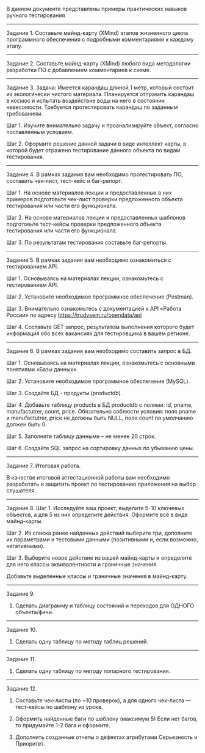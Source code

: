 
В данном документе представлены примеры практических навыков ручного тестирования
***
Задание 1. Составьте майнд-карту (XMind) этапов жизненного цикла программного обеспечения с подробными комментариями к каждому этапу.
***
Задание 2. Составьте майнд-карту (XMind) любого вида методологии разработки ПО с добавлением комментариев к схеме.
***
Задание 3. Задача: Имеется карандаш длиной 1 метр, который состоит из экологически чистого материала. Планируется отправить карандаш в космос и испытать воздействие воды на него в состоянии невесомости. Требуется протестировать карандаш по заданным требованиям.

Шаг 1. Изучите внимательно задачу и проанализируйте объект, согласно поставленным условиям.

Шаг 2. Оформите решение данной задачи в виде интеллект карты, в которой будет отражено тестирование данного объекта по видам тестирования.
***
Задание 4. В рамках задания вам необходимо протестировать ПО, составить чек-лист, тест-кейс и баг-репорт.

Шаг 1. На основе материалов лекции и предоставленных в них примеров подготовьте чек-лист проверки предложенного объекта тестирования или части его функционала.

Шаг 2. На основе материалов лекции и предоставленных шаблонов подготовьте тест-кейсы проверки предложенного объекта тестирования или части его функционала.

Шаг 3. По результатам тестирования составьте баг-репорты.

***
Задание 5. 
В рамках задания вам необходимо ознакомиться с тестированием API.

Шаг 1. Основываясь на материалах лекции, ознакомьтесь с тестированием API.

Шаг 2. Установите необходимое программное обеспечение (Postman).

Шаг 3. Внимательно ознакомьтесь с документацией к API «Работа России» по адресу https://trudvsem.ru/opendata/api

Шаг 4. Составьте GET запрос, результатом выполнения которого будет информация обо всех вакансиях для тестировщика в вашем регионе.

***
Задание 6.
В рамках задания вам необходимо cоставить запрос в БД.

Шаг 1. Основываясь на материалах лекции, ознакомьтесь с основными понятиями «Базы данных».

Шаг 2. Установите необходимое программное обеспечение (MySQL).

Шаг 3. Создайте БД - продукты (productdb).

Шаг 4. Добавьте таблицу products в БД productdb с полями: id, pname, manufactutrer, count, price. Обязательно соблюсти условия: поля pname и manufactutrer, price не должны быть NULL, поле count по умолчанию должен быть 0.

Шаг 5. Заполните таблицу данными – не менее 20 строк. 

Шаг 6. Создайте SQL запрос на сортировку данных по убыванию цены.

***
Задание 7. Итоговая работа.

В качестве итоговой аттестационной работы вам необходимо разработать и защитить проект по тестированию приложения на выбор слушателя.

***
Задание 8. 
Шаг 1. Исследуйте ваш проект, выделите 5-10 ключевых объектов, а для 5 из них определите действия. Оформите всё в виде майнд-карты.

Шаг 2. Из списка ранее найденных действий выберите три, дополните их параметрами и тестовыми данными (позитивными и, если возможно, негативными).

Шаг 3.  Выберите новое действие из вашей майнд-карты и определите для него классы эквивалентности и граничные значения.

Добавьте выделенные классы и граничные значения в майнд-карту.

***
Задание 9. 
1. Сделать диаграмму и таблицу состояний и переходов для ОДНОГО объекта/фичи.

***
Задание 10.
1. Сделать одну таблицу по методу таблиц решений.

***
Задание 11.
1. Сделать одну таблицу по методу попарного тестирования.

***
Задание 12.
1. Составьте  чек-листы (по ~10 проверок), а для одного чек-листа — тест-кейсы по шаблону из урока.

2. Оформить найденные баги по шаблону (максимум 5) Если нет багов, то придумайте 1-2 бага и оформите.

3. Дополнить созданные отчеты о дефектах атрибутами Серьезность и Приоритет.


